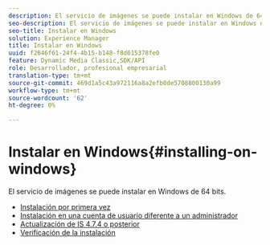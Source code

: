 ```yaml
---
description: El servicio de imágenes se puede instalar en Windows de 64 bits.
seo-description: El servicio de imágenes se puede instalar en Windows de 64 bits.
seo-title: Instalar en Windows
solution: Experience Manager
title: Instalar en Windows
uuid: f2646f61-24f4-4b15-b148-f8d615378fe0
feature: Dynamic Media Classic,SDK/API
role: Desarrollador, profesional empresarial
translation-type: tm+mt
source-git-commit: 469d1a5c43a972116a8a2efb0de5708800130a99
workflow-type: tm+mt
source-wordcount: '62'
ht-degree: 0%

---
```



# Instalar en Windows{#installing-on-windows}

El servicio de imágenes se puede instalar en Windows de 64 bits.

* [Instalación por primera vez](t-first-time-installation-win.md)
* [Instalación en una cuenta de usuario diferente a un administrador](t-diff-account-win.md)
* [Actualización de IS 4.7.4 o posterior](t-update-win.md)
* [Verificación de la instalación](t-verify-win.md)
